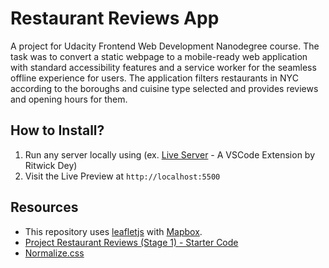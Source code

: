 # Restaurant Reviews App
A project for Udacity Frontend Web Development Nanodegree course. The task was to convert a static webpage to a mobile-ready web application with standard accessibility features and a service worker for the seamless offline experience for users. The application filters restaurants in NYC according to the boroughs and cuisine type selected and provides reviews and opening hours for them.

## How to Install?
1. Run any server locally using (ex. [Live Server](https://marketplace.visualstudio.com/items?itemName=ritwickdey.LiveServer) - A VSCode Extension by Ritwick Dey)
2. Visit the Live Preview at `http://localhost:5500`

## Resources
* This repository uses [leafletjs](https://leafletjs.com/) with [Mapbox](https://www.mapbox.com/). 
* [Project Restaurant Reviews (Stage 1) - Starter Code](https://github.com/udacity/mws-restaurant-stage-1)
* [Normalize.css](https://github.com/jonathantneal/normalize.css)
